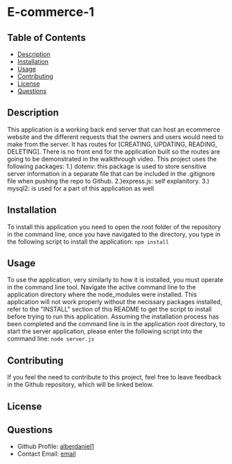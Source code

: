 # E-commerce-1
## Table of Contents 
  * [Description](#description) 
  * [Installation](#installation)
  * [Usage](#usage)  
  * [Contributing](#contributing)
  * [License](#license)
  * [Questions](#questions)



## Description 
This application is a working back end server that can host an ecommerce website and the different requests that the owners and users would need to make from the server. It has routes for [CREATING, UPDATING, READING, DELETING]. There is no front end for the application built so the routes are going to be demonstrated in the walkthrough video. This project uses the following packages: 1.) dotenv: this package is used to store sensitive server information in a separate file that can be included in the .gitignore file when pushing the repo to Github. 2.)express.js: self explanitory. 3.) mysql2: is used for a part of this application as well

## Installation
To install this application you need to open the root folder of the repository in the command line, once you have navigated to the directory, you type in the following script to install the application: ```npm install```

## Usage
To use the application, very similarly to how it is installed, you must operate in the command line tool. Navigate the active command line to the application directory where the node_modules were installed. This application will not work properly without the necissary packages installed, refer to the "INSTALL" section of this README to get the script to install before trying to run this application. Assuming the installation process has been completed and the command line is in the application root directory, to start the server application, please enter the following script into the command line: ```node server.js```

## Contributing 
If you feel the need to contribute to this project, feel free to leave feedback in the Github repository, which will be linked below. 



## License 
 

## Questions 
* Github Profile: [alberdaniel1](https://github.com/alberdaniel1) 
* Contact Email: [email](alberdaniel1@gmail.com) 

